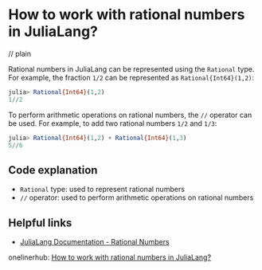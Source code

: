 # How to work with rational numbers in JuliaLang?
// plain

Rational numbers in JuliaLang can be represented using the `Rational` type. For example, the fraction `1/2` can be represented as `Rational{Int64}(1,2)`:
```julia
julia> Rational{Int64}(1,2)
1//2
```

To perform arithmetic operations on rational numbers, the `//` operator can be used. For example, to add two rational numbers `1/2` and `1/3`:
```julia
julia> Rational{Int64}(1,2) + Rational{Int64}(1,3)
5//6
```

## Code explanation

- `Rational` type: used to represent rational numbers
- `//` operator: used to perform arithmetic operations on rational numbers

## Helpful links
- [JuliaLang Documentation - Rational Numbers](https://docs.julialang.org/en/v1/base/numbers/#Rational-Numbers-1)

onelinerhub: [How to work with rational numbers in JuliaLang?](https://onelinerhub.com/julialang/how-to-work-with-rational-numbers-in-julialang)